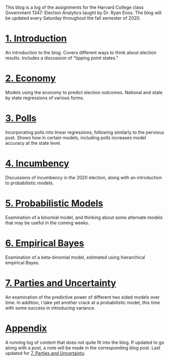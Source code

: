 This blog is a log of the assignments for the Harvard College class Government 1347: Election Analytics taught by Dr. Ryan Enos. The blog will be updated every Saturday throughout the fall semester of 2020. 

# [1. Introduction](Posts/Introduction.html)
An introduction to the blog. Covers different ways to think about election results. Includes a discussion of "tipping point states."

# [2. Economy](Posts/Economy_post.html)
Models using the economy to predict election outcomes. National and state by state regressions of various forms.

# [3. Polls](Posts/polls.html)
Incorporating polls into linear regressions, following similarly to the pervious post. Shows how in certain models, including polls increases model accuracy at the state level.

# [4. Incumbency](Posts/incumbency.html)
Discussions of incumbency in the 2020 election, along with an introduction to probabilistic models.

# [5. Probabilistic Models](Posts/prob1.html)
Examination of a binomial model, and thinking about some alternate models that may be useful in the coming weeks. 

# [6. Empirical Bayes](Posts/prob2.html)
Examination of a beta-binomial model, estimated using hierarchical empirical Bayes. 

# [7. Parties and Uncertainty](Posts/polarization.html)
An examination of the predictive power of different two sided models over time. In addition, I take yet another crack at a probabilistic model, this time with some success in introducing variance. 


# [Appendix](Posts/appendix.html)
A running log of content that does not quite fit into the blog. If updated to go along with a post, a note will be made in the corresponding blog post. Last updated for [7. Parties and Uncertainty](Posts/polarization.html). 

 